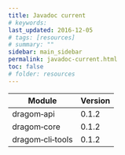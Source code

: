 ```yaml
---
title: Javadoc current
# keywords:
last_updated: 2016-12-05
# tags: [resources]
# summary: ""
sidebar: main_sidebar
permalink: javadoc-current.html
toc: false
# folder: resources
---
```


Module                      |Version
----------------------------|-------
dragom&#8209;api            |0.1.2  |<a class="fa fa-external-link" href="/javadoc/dragom-api-current/index.html" target="_blank"/>
dragom&#8209;core           |0.1.2  |<a class="fa fa-external-link" href="/javadoc/dragom-core-current/index.html" target="_blank"/>
dragom&#8209;cli&#8209;tools|0.1.2  |<a class="fa fa-external-link" href="/javadoc/dragom-cli-tools-current/index.html" target="_blank"/>
